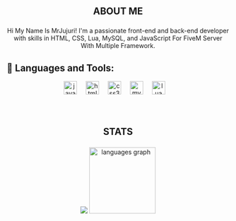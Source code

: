 <br clear="both">

<h2 align="center">ABOUT ME</h2>

###

<p align="center">Hi My Name Is MrJujuri! I'm a passionate front-end and back-end developer with skills in HTML, CSS, Lua, MySQL, and JavaScript For FiveM Server With Multiple Framework.</p>

###

## 🧰 Languages and Tools:
<p align="center">
<img src="https://cdn.jsdelivr.net/gh/devicons/devicon/icons/javascript/javascript-original.svg" height="30" alt="javascript logo"  />
  <img width="12" />
  <img src="https://cdn.jsdelivr.net/gh/devicons/devicon/icons/html5/html5-original.svg" height="30" alt="html5 logo"  />
  <img width="12" />
  <img src="https://cdn.jsdelivr.net/gh/devicons/devicon/icons/css3/css3-original.svg" height="30" alt="css3 logo"  />
  <img width="12" />
  <img src="https://cdn.jsdelivr.net/gh/devicons/devicon/icons/mysql/mysql-original.svg" height="30" alt="mysql logo"  />
  <img width="12" />
  <img src="https://cdn.jsdelivr.net/gh/devicons/devicon/icons/lua/lua-original.svg" height="30" alt="lua logo"  />
  <img width="12" />
</p>

###

<br clear="both">

<h2 align="center">STATS</h2>

###

<div align="center">
  <img src="https://github-readme-stats.vercel.app/api?username=MrJujuri&show_icons=true" />
  <img src="https://github-readme-stats.vercel.app/api/top-langs?username=MrJujuri&locale=en&hide_title=false&layout=compact&card_width=320&langs_count=5&theme=dracula&hide_border=false" height="150" alt="languages graph"  />
</div>

###
